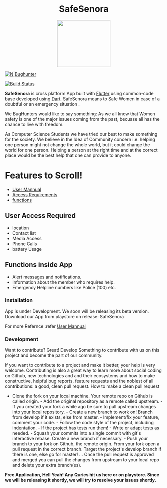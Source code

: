 <h1 align="center">SafeSenora</h1>
<p align="center">
<img src="https://i.redd.it/erdjqzlmlv111.png" width="170" height="150"/>
  </p>
  

[![N|Bughunter](https://cldup.com/dTxpPi9lDf.thumb.png)](https://nodesource.com/products/ )

[![Build Status](https://travis-ci.org/joemccann/dillinger.svg?branch=master)](https://travis-ci.org/joemccann/dillinger)

<b>SafeSenora</b> is cross platform App built with <a href="https://flutter.dev/docs">Flutter</a> using common-code base developed using <a href="https://dart.dev/guides">Dart</a>.
SafeSenora means to Safe Women in case of a doubtful or an emergency situation .

We BugHunters would like to say something: As we all know that Women safety is one of the major issues coming from the past, becuase all has the chance to live with freedom.

As Computer Science Students we have tried our best to make something for the society.
We believe in the Idea of Community concern i.e. helping one person might not change the whole world, but it could change the world for one person. Helping a person at the right time and at the correct place would be the best help that one can provide to anyone.



# Features to Scroll!
 
* [User Mannual](https://github.com/Pratiknarola/safesenora/blob/master/usermannual.md)
* [Access Requirements](https://github.com/Pratiknarola/safesenora/blob/master/README.md#L31)
* [functions](https://github.com/Pratiknarola/safesenora/blob/master/README.md#L39)





## User Access Required
* location 
* Contact list
* Media Access
* Phone Calls
* battery Usage

## Functions inside App

* Alert messages and notifications.
* Information about the member who requires help.
* Emergency Helpline numbers like Police (100) etc.



### Installation

App is under Development. We soon will be releasing its beta version.
Download our App from playstore on release: SafeSenora

For more Refernce :refer [User Mannual](https://github.com/Pratiknarola/safesenora/blob/master/README.md)






### Development

Want to contribute? Great!
Develop Something to contribute with us on this project and become the part of our community.

If you want to contribute to a project and make it better, your help is very welcome. Contributing is also a great way to learn more about social coding on Github, new technologies and and their ecosystems and how to make constructive, helpful bug reports, feature requests and the noblest of all contributions: a good, clean pull request.
How to make a clean pull request

   - Clone the fork on your local machine. Your remote repo on Github is called origin.
    - Add the original repository as a remote called upstream.
    - If you created your fork a while ago be sure to pull upstream changes into your local repository.
    - Create a new branch to work on! Branch from develop if it exists, else from master.
    - Implement/fix your feature, comment your code.
    - Follow the code style of the project, including indentation.
    - If the project has tests run them!
    - Write or adapt tests as needed.
    - Squash your commits into a single commit with git's interactive rebase. Create a new branch if necessary.
    - Push your branch to your fork on Github, the remote origin.
    From your fork open a pull request in the correct branch. Target the project's develop branch if there is one, else go for master!
    ...
    Once the pull request is approved and merged you can pull the changes from upstream to your local repo and delete your extra branch(es).




**Free Application, Hell Yeah!
Any Quries hit us here or on playstore. Since we will be releasing it shortly, we will try to resolve your issues shortly.**

